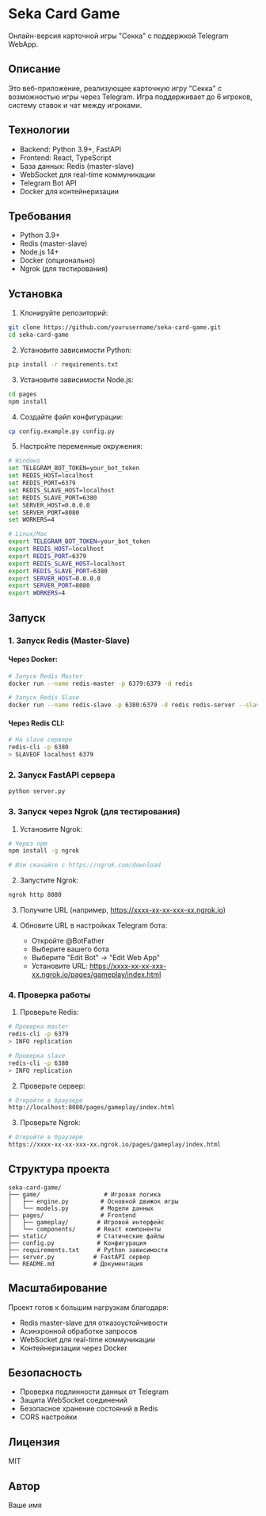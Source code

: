 # Seka Card Game

Онлайн-версия карточной игры "Секка" с поддержкой Telegram WebApp.

## Описание

Это веб-приложение, реализующее карточную игру "Секка" с возможностью игры через Telegram. Игра поддерживает до 6 игроков, систему ставок и чат между игроками.

## Технологии

- Backend: Python 3.9+, FastAPI
- Frontend: React, TypeScript
- База данных: Redis (master-slave)
- WebSocket для real-time коммуникации
- Telegram Bot API
- Docker для контейнеризации

## Требования

- Python 3.9+
- Redis (master-slave)
- Node.js 14+
- Docker (опционально)
- Ngrok (для тестирования)

## Установка

1. Клонируйте репозиторий:
```bash
git clone https://github.com/yourusername/seka-card-game.git
cd seka-card-game
```

2. Установите зависимости Python:
```bash
pip install -r requirements.txt
```

3. Установите зависимости Node.js:
```bash
cd pages
npm install
```

4. Создайте файл конфигурации:
```bash
cp config.example.py config.py
```

5. Настройте переменные окружения:
```bash
# Windows
set TELEGRAM_BOT_TOKEN=your_bot_token
set REDIS_HOST=localhost
set REDIS_PORT=6379
set REDIS_SLAVE_HOST=localhost
set REDIS_SLAVE_PORT=6380
set SERVER_HOST=0.0.0.0
set SERVER_PORT=8080
set WORKERS=4

# Linux/Mac
export TELEGRAM_BOT_TOKEN=your_bot_token
export REDIS_HOST=localhost
export REDIS_PORT=6379
export REDIS_SLAVE_HOST=localhost
export REDIS_SLAVE_PORT=6380
export SERVER_HOST=0.0.0.0
export SERVER_PORT=8080
export WORKERS=4
```

## Запуск

### 1. Запуск Redis (Master-Slave)

#### Через Docker:
```bash
# Запуск Redis Master
docker run --name redis-master -p 6379:6379 -d redis

# Запуск Redis Slave
docker run --name redis-slave -p 6380:6379 -d redis redis-server --slaveof redis-master 6379
```

#### Через Redis CLI:
```bash
# На slave сервере
redis-cli -p 6380
> SLAVEOF localhost 6379
```

### 2. Запуск FastAPI сервера

```bash
python server.py
```

### 3. Запуск через Ngrok (для тестирования)

1. Установите Ngrok:
```bash
# Через npm
npm install -g ngrok

# Или скачайте с https://ngrok.com/download
```

2. Запустите Ngrok:
```bash
ngrok http 8080
```

3. Получите URL (например, https://xxxx-xx-xx-xxx-xx.ngrok.io)

4. Обновите URL в настройках Telegram бота:
   - Откройте @BotFather
   - Выберите вашего бота
   - Выберите "Edit Bot" -> "Edit Web App"
   - Установите URL: https://xxxx-xx-xx-xxx-xx.ngrok.io/pages/gameplay/index.html

### 4. Проверка работы

1. Проверьте Redis:
```bash
# Проверка master
redis-cli -p 6379
> INFO replication

# Проверка slave
redis-cli -p 6380
> INFO replication
```

2. Проверьте сервер:
```bash
# Откройте в браузере
http://localhost:8080/pages/gameplay/index.html
```

3. Проверьте Ngrok:
```bash
# Откройте в браузере
https://xxxx-xx-xx-xxx-xx.ngrok.io/pages/gameplay/index.html
```

## Структура проекта

```
seka-card-game/
├── game/                  # Игровая логика
│   ├── engine.py         # Основной движок игры
│   └── models.py         # Модели данных
├── pages/                # Frontend
│   ├── gameplay/        # Игровой интерфейс
│   └── components/      # React компоненты
├── static/              # Статические файлы
├── config.py            # Конфигурация
├── requirements.txt     # Python зависимости
├── server.py           # FastAPI сервер
└── README.md           # Документация
```

## Масштабирование

Проект готов к большим нагрузкам благодаря:
- Redis master-slave для отказоустойчивости
- Асинхронной обработке запросов
- WebSocket для real-time коммуникации
- Контейнеризации через Docker

## Безопасность

- Проверка подлинности данных от Telegram
- Защита WebSocket соединений
- Безопасное хранение состояний в Redis
- CORS настройки

## Лицензия

MIT

## Автор

Ваше имя

